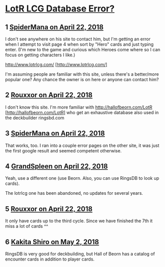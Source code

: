 # [LotR LCG Database Error?](https://community.fantasyflightgames.com/topic/274026-lotr-lcg-database-error/)

## 1 [SpiderMana on April 22, 2018](https://community.fantasyflightgames.com/topic/274026-lotr-lcg-database-error/?do=findComment&comment=3293153)

I don't see anywhere on his site to contact him, but I'm getting an error when I attempt to visit page 4 when sort by "Hero" cards and just typing enter. (I'm new to the game and curious which Heroes come where so I can focus on getting characters I like.)

http://www.lotrlcg.com/ [http://www.lotrlcg.com/]

I'm assuming people are familiar with this site, unless there's a better/more popular one? Any chance the owner is on here or anyone can contact him?

## 2 [Rouxxor on April 22, 2018](https://community.fantasyflightgames.com/topic/274026-lotr-lcg-database-error/?do=findComment&comment=3293155)

I don't know this site. I'm more familiar with http://hallofbeorn.com/LotR [http://hallofbeorn.com/LotR] who get an exhaustive database also used in the deckbuilder ringsbd.com

## 3 [SpiderMana on April 22, 2018](https://community.fantasyflightgames.com/topic/274026-lotr-lcg-database-error/?do=findComment&comment=3293157)

That works, too. I ran into a couple error pages on the other site, it was just the first google result and seemed competent otherwise.

## 4 [GrandSpleen on April 22, 2018](https://community.fantasyflightgames.com/topic/274026-lotr-lcg-database-error/?do=findComment&comment=3293223)

Yeah, use a different one (use Beorn. Also, you can use RingsDB to look up cards).

The lotrlcg one has been abandoned, no updates for several years.

## 5 [Rouxxor on April 22, 2018](https://community.fantasyflightgames.com/topic/274026-lotr-lcg-database-error/?do=findComment&comment=3293374)

It only have cards up to the third cycle. Since we have finished the 7th it miss a lot of cards ^^

## 6 [Kakita Shiro on May 2, 2018](https://community.fantasyflightgames.com/topic/274026-lotr-lcg-database-error/?do=findComment&comment=3308639)

RingsDB is very good for deckbuilding, but Hall of Beorn has a catalog of encounter cards in addition to player cards.

